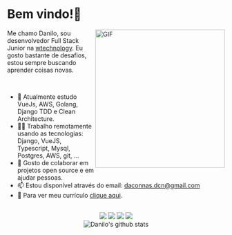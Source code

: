 # Bem vindo!👋

<div align="center">
</div>
<img align="right" alt="GIF" margin="60px" src="https://github.com/abhisheknaiidu/abhisheknaiidu/raw/master/code.gif?raw=true" width="300" height="320" />

Me chamo Danilo, sou desenvolvedor Full Stack Junior na [wtechnology](https://www.linkedin.com/company/w-technology/). Eu gosto bastante de desafios, estou sempre buscando aprender coisas novas.


<br/>

- 🔭 Atualmente estudo VueJs, AWS, Golang, Django TDD e Clean Architecture.
- 👨‍💻 Trabalho remotamente usando as tecnologias: Django, VueJS, Typescript, Mysql, Postgres, AWS, git, ...
-  👯 Gosto de colaborar em projetos open source e em ajudar pessoas.
- 📫 Estou disponível através do email: daconnas.dcn@gmail.com
- 📝 Para ver meu currículo <a  target="blank" href="https://www.canva.com/design/DAEtqFFnCrI/I0qO7YfHsOI8XtE_ehR7jQ/view?utm_content=DAEtqFFnCrI&utm_campaign=designshare&utm_medium=link&utm_source=sharebutton">clique aqui</a>.

<br/>

 <div align="center"> 
 <img src="https://img.shields.io/badge/OS-Linux-2bbc8a">
 <img src="https://img.shields.io/badge/Editor-VSCode-2bbc8a">
 <img src="https://img.shields.io/badge/Code-JavaScript%26%26TypeScript%26%26Python-2bbc8a">
 <img src="https://img.shields.io/badge/Interest-Docker%26%26AWS-2bbc8a">
</div>

<div align="center"  >
  <img alt="Danilo's github stats" src="https://github-readme-stats.vercel.app/api?username=danilodcn&show_icons=true&theme=cobalt&include_all_commits=true&count_private=true" \>
<div>


